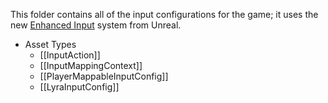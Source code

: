 This folder contains all of the input configurations for the game; it uses the new [Enhanced Input](https://docs.unrealengine.com/5.1/en-US/enhanced-input-in-unreal-engine/) system from Unreal.

* Asset Types
	* [[InputAction]]
	* [[InputMappingContext]]
	* [[PlayerMappableInputConfig]]
	* [[LyraInputConfig]]
